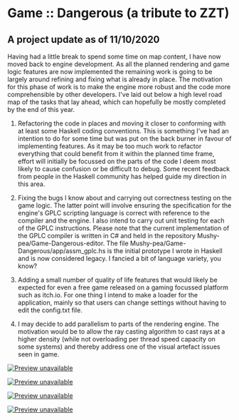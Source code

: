 # Game :: Dangerous (a tribute to ZZT)

## A project update as of 11/10/2020

Having had a little break to spend some time on map content, I have now moved back to engine development.  As all the planned rendering 
and game logic features are now implemented the remaining work is going to be largely around refining and fixing what is already in place.
The motivation for this phase of work is to make the engine more robust and the code more comprehensible by other developers.  I've laid 
out below a high level road map of the tasks that lay ahead, which can hopefully be mostly completed by the end of this year.

1.  Refactoring the code in places and moving it closer to conforming with at least some Haskell coding conventions.  This is something 
I've had an intention to do for some time but was put on the back burner in favour of implementing features.  As it may be too much work to 
refactor everything that could benefit from it within the planned time frame, effort will initially be focussed on the parts of the code I 
deem most likely to cause confusion or be difficult to debug.  Some recent feedback from people in the Haskell community has helped guide 
my direction in this area.

2.  Fixing the bugs I know about and carrying out correctness testing on the game logic.  The latter point will involve ensuring the 
specification for the engine's GPLC scripting language is correct with reference to the compiler and the engine.  I also intend to carry
out unit testing for each of the GPLC instructions.  Please note that the current implementation of the GPLC compiler is written in C# and
held in the repository Mushy-pea/Game-Dangerous-editor.  The file Mushy-pea/Game-Dangerous/app/assm_gplc.hs is the initial prototype I 
wrote in Haskell and is now considered legacy.  I fancied a bit of language variety, you know?

3.  Adding a small number of quality of life features that would likely be expected for even a free game released on a gaming focussed
platform such as itch.io.  For one thing I intend to make a loader for the application, mainly so that users can change settings without
having to edit the config.txt file.

4.  I may decide to add parallelism to parts of the rendering engine.  The motivation would be to allow the ray casting algorithm to cast
rays at a higher density (while not overloading per thread speed capacity on some systems) and thereby address one of the visual artefact 
issues seen in game.

[![Preview unavailable](https://img.youtube.com/vi/gBaIU4U6eQs/default.jpg)](https://youtu.be/gBaIU4U6eQs)

[![Preview unavailable](https://img.youtube.com/vi/oHMakxQZjlk/default.jpg)](https://youtu.be/oHMakxQZjlk)

[![Preview unavailable](https://img.youtube.com/vi/4Y2er6WZ5qs/default.jpg)](https://youtu.be/4Y2er6WZ5qs)

[![Preview unavailable](https://img.youtube.com/vi/8HuMVTjA138/default.jpg)](https://youtu.be/8HuMVTjA138)

